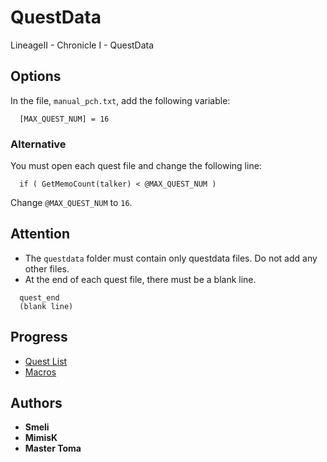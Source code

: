 # QuestData
LineageII - Chronicle I - QuestData

## Options
In the file, ```manual_pch.txt```, add the following variable:
```
  [MAX_QUEST_NUM] = 16
```

### Alternative
You must open each quest file and change the following line:
```
  if ( GetMemoCount(talker) < @MAX_QUEST_NUM )
```
Change ```@MAX_QUEST_NUM``` to ```16```.

## Attention
* The ```questdata``` folder must contain only questdata files. Do not add any other files.
* At the end of each quest file, there must be a blank line.

```
  quest_end
  (blank line)
```

## Progress
* [Quest List](https://github.com/master-toma/QuestData/wiki/Quests)
* [Macros](https://github.com/master-toma/QuestData/wiki/Macros)

## Authors
* **Smeli**
* **MimisK**
* **Master Toma**
